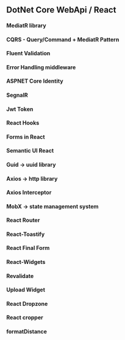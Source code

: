 ## DotNet Core WebApi / React

#### MediatR library
#### CQRS - Query/Command + MediatR Pattern
#### Fluent Validation
#### Error Handling middleware
#### ASPNET Core Identity
#### SegnalR
#### Jwt Token
#### React Hooks 
#### Forms in React 
#### Semantic UI React
#### Guid -> uuid library
#### Axios -> http library 
#### Axios Interceptor
#### MobX -> state management system
#### React Router
#### React-Toastify
#### React Final Form 
#### React-Widgets 
#### Revalidate
#### Upload Widget
#### React Dropzone
#### React cropper
#### formatDistance


